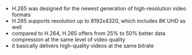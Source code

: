 ﻿- H.265 was designed for the newest generation of high-resolution video formats
- H.265 supports resolution up to 8192x4320, which includes 8K UHD as well
- compared to H.264, H.265 offers from 25% to 50% better data compression at the same level of video quality 
- it basically delivers high-quality videos at the same bitrate